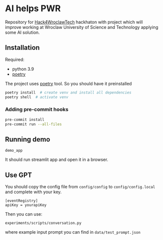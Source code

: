 # AI helps PWR
Repository for [Hack4WroclawTech](https://hack4wroclawtech.my.canva.site/) hackhaton with project which will improve 
working at Wroclaw University of Science and Technology applying some AI solution.

## Installation
Required:
 - python 3.9
 - [poetry](https://python-poetry.org/)

The project uses [poetry](https://python-poetry.org/) tool. So you should have it preinstalled

```bash
poetry install  # create venv and install all dependencies
poetry shell  # activate venv
```

### Adding pre-commit hooks
```bash
pre-commit install
pre-commit run --all-files
```

## Running demo
```
demo_app
```
It should run streamlit app and open it in a browser.


## Use GPT
You should copy the config file from `config/config` to `config/config.local` and complete with your key.
```
[eventRegistry]
apiKey = yourapiKey
```
Then you can use:
```
experiments/scripts/conversation.py
```
where example input prompt you can find in `data/test_prompt.json`